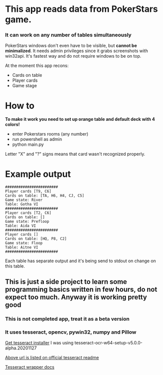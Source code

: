 # This app reads data from PokerStars game.
### It can work on any number of tables simultaneously

PokerStars windows don't even have to be visible, but **cannot be minimalized**.
It needs admin privileges since it grabs screenshots with win32api. It's fastest way and do not require windows to be on top.

At the moment this app recons:
* Cards on table
* Player cards
* Game stage

# How to
**To make it work you need to set up orange table and default deck with 4 colors!**
* enter Pokerstars rooms (any number)
* run powershell as admin
* python main.py


Letter "X" and "?" signs means that card wasn't recognized properly.

# Example output
```
########################
Player cards [T9, C6]
Cards on table: [TA, H6, H4, CJ, C5]
Game state: River
Table: Gotha VI
########################
Player cards [T2, C6]
Cards on table: []
Game state: Prefloop
Table: Aida VI
########################
Player cards []
Cards on table: [HQ, P8, C2]
Game state: Floop
Table: Aitne VI
########################
```
Each table has separate output and it's being send to stdout on change on this table. 

## This is just a side project to learn some programming basics written in few hours, do not expect too much. Anyway it is working pretty good
### This is not completed app, treat it as a beta version 
 
### It uses tesseract, opencv, pywin32, numpy and Pillow
[Get tesseract installer](https://github.com/UB-Mannheim/tesseract/wiki)
I was using tesseract-ocr-w64-setup-v5.0.0-alpha.20201127

[Above url is listed on official tesseract readme](https://github.com/tesseract-ocr/tesseract)

[Tesseract wrapper docs](https://pypi.org/project/pytesseract/)
